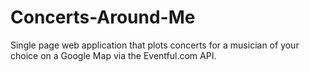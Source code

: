 Concerts-Around-Me
==================

Single page web application that plots concerts for a musician of your choice  on a Google Map via the Eventful.com API.
